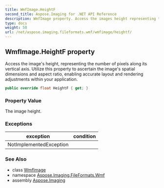 ```yaml
---
title: WmfImage.HeightF
second_title: Aspose.Imaging for .NET API Reference
description: WmfImage property. Access the images height representing the number of pixels along its vertical axis. Utilize this property to ascertain the images spatial dimensions and aspect ratio enabling accurate layout and rendering adjustments within your application
type: docs
weight: 50
url: /net/aspose.imaging.fileformats.wmf/wmfimage/heightf/
---
```

## WmfImage.HeightF property

Access the image's height, representing the number of pixels along its vertical axis. Utilize this property to ascertain the image's spatial dimensions and aspect ratio, enabling accurate layout and rendering adjustments within your application.

```csharp
public override float HeightF { get; }
```

### Property Value

The image height.

### Exceptions

| exception | condition |
| --- | --- |
| NotImplementedException |  |

### See Also

* class [WmfImage](../)
* namespace [Aspose.Imaging.FileFormats.Wmf](../../wmfimage/)
* assembly [Aspose.Imaging](../../../)


